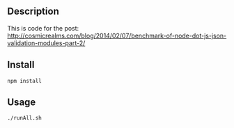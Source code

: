 Description
-----------

This is code for the post: http://cosmicrealms.com/blog/2014/02/07/benchmark-of-node-dot-js-json-validation-modules-part-2/


Install
-------

    npm install


Usage
-----

    ./runAll.sh
